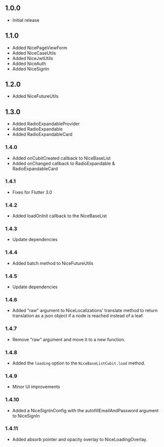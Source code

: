 ## 1.0.0

* Initial release

## 1.1.0

* Added NicePageViewForm
* Added NiceCaseUtils
* Added NiceJwtUtils
* Added NiceAuth
* Added NiceSignIn

## 1.2.0

* Added NiceFutureUtils

## 1.3.0

* Added RadioExpandableProvider
* Added RadioExpandable
* Added RadioExpandableCard

### 1.4.0

* Added onCubitCreated callback to NiceBaseList
* Added onChanged callback to RadioExpandable & RadioExpandableCard

### 1.4.1

* Fixes for Flutter 3.0

### 1.4.2

* Added loadOnInit callback to the NiceBaseList

### 1.4.3

* Update dependencies

### 1.4.4

* Added batch method to NiceFutureUtils

### 1.4.5

* Update dependencies

### 1.4.6

* Added "raw" argument to NiceLocalizations' translate method to return translation as a json object if a node is reached instead of a leaf.

### 1.4.7

* Remove "raw" argument and move it to a new function.

### 1.4.8

* Added the `loading` option to the `NiceBaseListCubit.load` method.

### 1.4.9

* Minor UI improvements

### 1.4.10

* Added a NiceSignInConfig with the autofillEmailAndPassword argument to NiceSignIn

### 1.4.11

* Added absorb pointer and opacity overlay to NiceLoadingOverlay.
